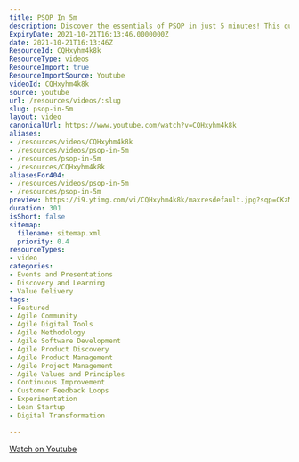 ```yaml
---
title: PSOP In 5m
description: Discover the essentials of PSOP in just 5 minutes! This quick guide breaks down key concepts for a clear understanding. Perfect for busy learners!
ExpiryDate: 2021-10-21T16:13:46.0000000Z
date: 2021-10-21T16:13:46Z
ResourceId: CQHxyhm4k8k
ResourceType: videos
ResourceImport: true
ResourceImportSource: Youtube
videoId: CQHxyhm4k8k
source: youtube
url: /resources/videos/:slug
slug: psop-in-5m
layout: video
canonicalUrl: https://www.youtube.com/watch?v=CQHxyhm4k8k
aliases:
- /resources/videos/CQHxyhm4k8k
- /resources/videos/psop-in-5m
- /resources/psop-in-5m
- /resources/CQHxyhm4k8k
aliasesFor404:
- /resources/videos/psop-in-5m
- /resources/psop-in-5m
preview: https://i9.ytimg.com/vi/CQHxyhm4k8k/maxresdefault.jpg?sqp=CKzMp7oG&rs=AOn4CLBMrhlk61vyiX-sIce4SkBbC8Ea6A
duration: 301
isShort: false
sitemap:
  filename: sitemap.xml
  priority: 0.4
resourceTypes:
- video
categories:
- Events and Presentations
- Discovery and Learning
- Value Delivery
tags:
- Featured
- Agile Community
- Agile Digital Tools
- Agile Methodology
- Agile Software Development
- Agile Product Discovery
- Agile Product Management
- Agile Project Management
- Agile Values and Principles
- Continuous Improvement
- Customer Feedback Loops
- Experimentation
- Lean Startup
- Digital Transformation

---
```

 [Watch on Youtube](https://www.youtube.com/watch?v=CQHxyhm4k8k)
